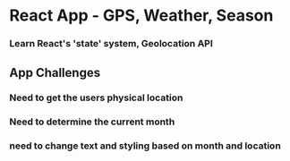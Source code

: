 # React App - GPS, Weather, Season

### Learn React's 'state' system, Geolocation API

## App Challenges

### Need to get the users physical location

### Need to determine the current month

### need to change text and styling based on month and location
